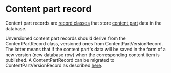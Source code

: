 # Content part record



Content part records are [record classes](Record) that store [content part](ContentPart) data in the database.

Unversioned content part records should derive from the ContentPartRecord class, versioned ones from ContentPartVersionRecord. The latter means that if the content part's data will be saved in the form of a new version (new database row) when the corresponding content item is published. A ContentPartRecord can be migrated to ContentPartVersionRecord as described [here](http://stackoverflow.com/questions/16611692/how-to-change-inheritance-from-contentpartrecord-to-contentpartversionrecord).
